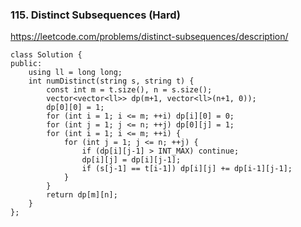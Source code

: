 ### 115. Distinct Subsequences (Hard)

https://leetcode.com/problems/distinct-subsequences/description/

```
class Solution {
public:
    using ll = long long;
    int numDistinct(string s, string t) {
        const int m = t.size(), n = s.size();
        vector<vector<ll>> dp(m+1, vector<ll>(n+1, 0));
        dp[0][0] = 1;
        for (int i = 1; i <= m; ++i) dp[i][0] = 0;
        for (int j = 1; j <= n; ++j) dp[0][j] = 1;
        for (int i = 1; i <= m; ++i) {
            for (int j = 1; j <= n; ++j) {
                if (dp[i][j-1] > INT_MAX) continue;
                dp[i][j] = dp[i][j-1];
                if (s[j-1] == t[i-1]) dp[i][j] += dp[i-1][j-1];
            }
        }
        return dp[m][n];
    }
};
```
